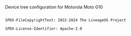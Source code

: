Device tree configuration for Motorola Moto G10


```

SPDX-FileCopyrightText: 2022-2024 The LineageOS Project

SPDX-License-Identifier: Apache-2.0

```

